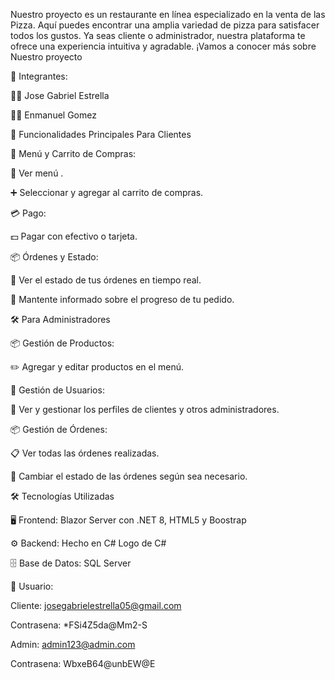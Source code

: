 Nuestro proyecto es un restaurante en línea especializado en la venta de las Pizza. Aquí puedes encontrar una amplia variedad de pizza para satisfacer todos los gustos. Ya seas cliente o administrador, nuestra plataforma te ofrece una experiencia intuitiva y agradable. ¡Vamos a conocer más sobre Nuestro proyecto

👥 Integrantes:

👨‍💻 Jose Gabriel Estrella

👨‍💻 Enmanuel Gomez


🌟 Funcionalidades Principales Para Clientes

🛒 Menú y Carrito de Compras:

👀 Ver menú .

➕ Seleccionar y agregar al carrito de compras.

💳 Pago:

💵 Pagar con efectivo o tarjeta.

📦 Órdenes y Estado:

👀 Ver el estado de tus órdenes en tiempo real.

🔄 Mantente informado sobre el progreso de tu pedido.

🛠️ Para Administradores

📦 Gestión de Productos:

✏️ Agregar y editar productos en el menú.

👥 Gestión de Usuarios:

👤 Ver y gestionar los perfiles de clientes y otros administradores.

📦 Gestión de Órdenes:

📋 Ver todas las órdenes realizadas.

🔄 Cambiar el estado de las órdenes según sea necesario.

🛠️ Tecnologías Utilizadas

🖥️ Frontend: Blazor Server con .NET 8, HTML5 y Boostrap

⚙️ Backend: Hecho en C# Logo de C#

🗄️ Base de Datos: SQL Server


👤 Usuario:

Cliente: josegabrielestrella05@gmail.com

Contrasena: *FSi4Z5da@Mm2-S

Admin: admin123@admin.com

Contrasena: WbxeB64@unbEW@E
